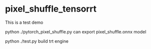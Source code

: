 # pixel_shuffle_tensorrt
This is a test demo

python ./pytorch_pixel_shuffle.py can export pixel_shuffle.onnx model

python ./test.py build trt engine

